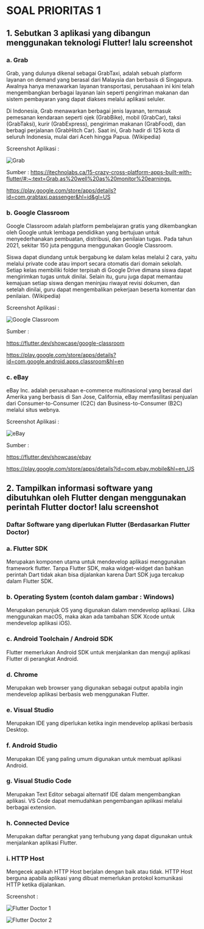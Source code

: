 # SOAL PRIORITAS 1

## 1. Sebutkan 3 aplikasi yang dibangun menggunakan teknologi Flutter! lalu screenshot

### a. Grab

Grab, yang dulunya dikenal sebagai GrabTaxi, adalah sebuah platform layanan on demand yang berasal dari Malaysia dan berbasis di Singapura. Awalnya hanya menawarkan layanan transportasi, perusahaan ini kini telah mengembangkan berbagai layanan lain seperti pengiriman makanan dan sistem pembayaran yang dapat diakses melalui aplikasi seluler.

Di Indonesia, Grab menawarkan berbagai jenis layanan, termasuk pemesanan kendaraan seperti ojek (GrabBike), mobil (GrabCar), taksi (GrabTaksi), kurir (GrabExpress), pengiriman makanan (GrabFood), dan berbagi perjalanan (GrabHitch Car). Saat ini, Grab hadir di 125 kota di seluruh Indonesia, mulai dari Aceh hingga Papua.   (Wikipedia)

Screenshot Aplikasi :

![Grab](../screenshots/soal-prioritas1-no1/Screenshot%20aplikasi%20Grab.jpg)

Sumber :
<https://itechnolabs.ca/15-crazy-cross-platform-apps-built-with-flutter/#:~:text=Grab,as%20well%20as%20monitor%20earnings.>

<https://play.google.com/store/apps/details?id=com.grabtaxi.passenger&hl=id&gl=US>

### b. Google Classroom

Google Classroom adalah platform pembelajaran gratis yang dikembangkan oleh Google untuk lembaga pendidikan yang bertujuan untuk menyederhanakan pembuatan, distribusi, dan penilaian tugas. Pada tahun 2021, sekitar 150 juta pengguna menggunakan Google Classroom.

 Siswa dapat diundang untuk bergabung ke dalam kelas melalui 2 cara, yaitu melalui private code atau import secara otomatis dari domain sekolah. Setiap kelas membiliki folder terpisah di Google Drive dimana siswa dapat mengirimkan tugas untuk dinilai. Selain itu, guru juga dapat memantau kemajuan setiap siswa dengan meninjau riwayat revisi dokumen, dan setelah dinilai, guru dapat mengembalikan pekerjaan beserta komentar dan penilaian. (Wikipedia)

Screenshot Aplikasi :

![Google Classroom](../screenshots/soal-prioritas1-no1/Screenshot%20aplikasi%20Google%20Classroom.jpg)

Sumber :

<https://flutter.dev/showcase/google-classroom>

<https://play.google.com/store/apps/details?id=com.google.android.apps.classroom&hl=en>

### c. eBay

eBay Inc. adalah perusahaan e-commerce multinasional yang berasal dari Amerika yang berbasis di San Jose, California, eBay memfasilitasi penjualan dari Consumer-to-Consumer (C2C) dan Business-to-Consumer (B2C) melalui situs webnya.

Screenshot Aplikasi :

![eBay](../screenshots/soal-prioritas1-no1/Screenshot%20aplikasi%20eBay.jpg)

Sumber :

<https://flutter.dev/showcase/ebay>

<https://play.google.com/store/apps/details?id=com.ebay.mobile&hl=en_US>

## 2. Tampilkan informasi software yang dibutuhkan oleh Flutter dengan menggunakan perintah Flutter doctor! lalu screenshot

### Daftar Software yang diperlukan Flutter (Berdasarkan Flutter Doctor)

### a. Flutter SDK

Merupakan komponen utama untuk mendevelop aplikasi menggunakan framework flutter. Tanpa Flutter SDK, maka widget-widget dan bahkan perintah Dart tidak akan bisa dijalankan karena Dart SDK juga tercakup dalam Flutter SDK.

### b. Operating System (contoh dalam gambar : Windows)

Merupakan penunjuk OS yang digunakan dalam mendevelop aplikasi. (Jika menggunakan macOS, maka akan ada tambahan SDK Xcode untuk mendevelop aplikasi iOS).

### c. Android Toolchain / Android SDK

Flutter memerlukan Android SDK untuk menjalankan dan menguji aplikasi Flutter di perangkat Android.

### d. Chrome

Merupakan web browser yang digunakan sebagai output apabila ingin mendevelop aplikasi berbasis web menggunakan Flutter.

### e. Visual Studio

Merupakan IDE yang diperlukan ketika ingin mendevelop aplikasi berbasis Desktop.

### f. Android Studio

Merupakan IDE yang paling umum digunakan untuk membuat aplikasi Android.

### g. Visual Studio Code

Merupakan Text Editor sebagai alternatif IDE dalam mengembangkan aplikasi. VS Code dapat memudahkan pengembangan aplikasi melalui berbagai extension.

### h. Connected Device

Merupakan daftar perangkat yang terhubung yang dapat digunakan untuk menjalankan aplikasi Flutter.

### i. HTTP Host

Mengecek apakah HTTP Host berjalan dengan baik atau tidak. HTTP Host berguna apabila aplikasi yang dibuat memerlukan protokol komunikasi HTTP ketika dijalankan.

Screenshot :

![Flutter Doctor 1](../screenshots/soal-prioritas1-no2/Flutter%20doctor%20-v%20(1).PNG)

![Flutter Doctor 2](../screenshots/soal-prioritas1-no2/Flutter%20doctor%20-v%20(2).PNG)
